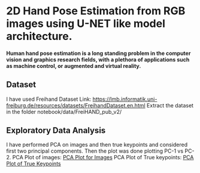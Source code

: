 # 2D Hand Pose Estimation from RGB images using U-NET like model architecture.

#### Human  hand  pose  estimation  is  a  long  standing  problem in  the  computer  vision  and  graphics  research  fields,  with  a plethora of applications such as machine control, or augmented and virtual reality.


## Dataset

I have used Freihand Dataset
Link: https://lmb.informatik.uni-freiburg.de/resources/datasets/FreihandDataset.en.html
Extract the dataset in the folder notebook/data/FreiHAND_pub_v2/

## Exploratory Data Analysis

I have performed PCA on images and then true keypoints and considered first two principal components. Then the plot was done plotting PC-1 vs PC-2.
PCA Plot of images:
[PCA Plot for Images](images/pca_images.png)
PCA Plot of True keypoints:
[PCA Plot of True Keypoints](images/pca_keypoint_true)
